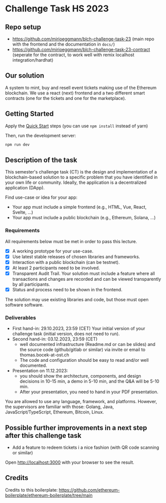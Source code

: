 # Challenge Task HS 2023
## Repo setup
- https://github.com/mirioeggmann/blch-challenge-task-23 (main repo with the frontend and the documentation in `docs/`)
- https://github.com/mirioeggmann/blch-challenge-task-23-contract (seperate for the contract, to work well with remix localhost integration/hardhat)

## Our solution
A system to mint, buy and resell event tickets making use of the Ethereum blockchain.
We use a react (next) frontend and a two different smart contracts (one for the tickets and one for the marketplace).

## Getting Started

Apply the [Quick Start](https://github.com/ethereum-boilerplate/ethereum-boilerplate?tab=readme-ov-file#-quick-start) steps (you can use `npm install` instead of yarn)

Then, run the development server:
```bash
npm run dev
```

## Description of the task
This semester's challenge task (CT) is the design and implementation of a blockchain-based solution to a specific problem that you have identified in your own life or community. 
Ideally, the application is a decentralized application (DApp).

Find use-case or idea for your app:
- Your app must include a simple frontend (e.g., HTML, Vue, React, Svelte, ...)
- Your app must include a public blockchain (e.g., Ethereum, Solana, ...)

### Requirements
All requirements below must be met in order to pass this lecture.
- [x] A working prototype for your use-case.
- [x] Use latest stable releases of chosen libraries and frameworks.
- [x] Interaction with a public blockchain (can be testnet).
- [x] At least 2 participants need to be involved.
- [x] Transparent Audit Trail. Your solution must include a feature where all transactions and changes are recorded and can be viewed transparently by all participants.
- [x] Status and process need to be shown in the frontend.

The solution may use existing libraries and code, but those must open software software.

### Deliverables
- First hand-in: 29.10.2023, 23:59 (CET) Your initial version of your challenge task (initial version, does not need to run). 
- Second hand-in: 03.12.2023, 23:59 (CET)
  - well documented infrastructure (Readme.md or can be slides) and the source code (github/gitlab or similar) via invite or email to thomas.bocek-at-ost.ch 
  - The code and configuration should be easy to read and/or well documented. 
- Presentation on 11.12.2023:
  - you should show the architecture, components, and design decisions in 10-15 min, a demo in 5-10 min, and the Q&A will be 5-10 min. 
  - After your presentation, you need to hand in your PDF presentation.

You are allowed to use any language, framework, and platforms. 
However, the supervisors are familiar with those: Golang, Java, JavaScript/TypeScript, Ethereum, Bitcoin, Linux.

## Possible further improvements in a next step after this challenge task
- Add a feature to redeem tickets i a nice fashion (with QR code scanning or similar)

Open [http://localhost:3000](http://localhost:3000) with your browser to see the result.

## Credits

Credits to this boilerplate: https://github.com/ethereum-boilerplate/ethereum-boilerplate/tree/main
